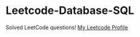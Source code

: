 # Leetcode-Database-SQL
Solved LeetCode questions!
[My Leetcode Profile](https://leetcode.com/samdurkar/)
